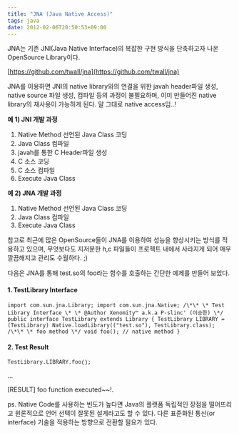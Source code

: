 ```yaml
---
title: "JNA (Java Native Access)"
tags: java
date: 2012-02-06T20:50:53+09:00
---
```


JNA는 기존 JNI(Java Native Interface)의 복잡한 구현 방식을 단축하고자 나온 OpenSource Library이다.  
  
[https://github.com/twall/jna](https://github.com/twall/jna)  
  
JNA를 이용하면 JNI의 native library와의 연결을 위한 javah header파일 생성, native source 파일 생성, 컴파일 등의 과정이 불필요하며, 이미 만들어진 native library의 재사용이 가능하게 된다. 말 그대로 native access임..!  
  
**예 1) JNI 개발 과정**

1) Native Method 선언된 Java Class 코딩  
2) Java Class 컴파일  
3) javah를 통한 C Header파일 생성  
4) C 소스 코딩  
5) C 소스 컴파일  
6) Execute Java Class  

  
**예 2) JNA 개발 과정**  

1) Native Method 선언된 Java Class 코딩  
2) Java Class 컴파일  
3) Execute Java Class
  
참고로 최근에 많은 OpenSource들이 JNA를 이용하여 성능을 향상시키는 방식를 적용하고 있으며, 무엇보다도 지저분한 h,c 파일들이 프로젝트 내에서 사라지게 되어 매우 깔끔해지고 관리도 수월하다. ;)  
  
다음은 JNA를 통해 test.so의 foo라는 함수를 호출하는 간단한 예제를 만들어 보았다.  
  
  

#### **1. TestLibrary Interface**

    import com.sun.jna.Library; import com.sun.jna.Native; /\*\* \* Test Library Interface \* \* @Author Xenomity™ a.k.a P-slinc' (이승한) \*/ public interface TestLibrary extends Library { TestLibrary LIBRARY = (TestLibrary) Native.loadLibrary(("test.so"), TestLibrary.class); /\*\* \* foo method \*/ void foo(); // native method }

  

#### **2. Test Result**

<font size="2"><font face="맑은 고딕"><span style="FONT-FAMILY: Courier New"><span style="FONT-SIZE: 9pt"><span style="FONT-FAMILY: Courier New">TestLibrary.LIBRARY.foo();</span></span></span></font></font>

...  
  
[RESULT] foo function executed~~!.  

ps. Native Code를 사용하는 빈도가 높다면 Java의 플랫폼 독립적인 장점을 떨어뜨리고 원론적으로 언어 선택이 잘못된 설계라고도 할 수 있다. 다른 표준화된 통신(or interface) 기술을 적용하는 방향으로 전환할 필요가 있다.

